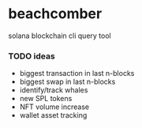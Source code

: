 # beachcomber
solana blockchain cli query tool

### TODO ideas
+ biggest transaction in last n-blocks
+ biggest swap in last n-blocks
+ identify/track whales
+ new SPL tokens
+ NFT volume increase
+ wallet asset tracking